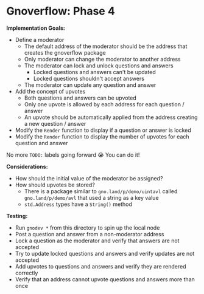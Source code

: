 # Gnoverflow: Phase 4

**Implementation Goals:**
- Define a moderator
	- The default address of the moderator should be the address that creates the gnoverflow package
	- Only moderator can change the moderator to another address
	- The moderator can lock and unlock questions and answers
		- Locked questions and answers can't be updated
		- Locked questions shouldn't accept answers
	- The moderator can update any question and answer
- Add the concept of upvotes
	- Both questions and answers can be upvoted
	- Only one upvote is allowed by each address for each question / answer
	- An upvote should be automatically applied from the address creating a new question / answer
- Modify the `Render` function to display if a question or answer is locked
- Modify the `Render` function to display the number of upvotes for each question and answer

No more `TODO:` labels going forward 😭
You can do it!

**Considerations:**
- How should the initial value of the moderator be assigned?
- How should upvotes be stored?
	- There is a package similar to `gno.land/p/demo/uintavl` called `gno.land/p/demo/avl` that used a string as a key value
	- `std.Address` types have a `String()` method

**Testing:**
- Run `gnodev *` from this directory to spin up the local node
- Post a question and answer from a non-moderator address
- Lock a question as the moderator and verify that answers are not accepted
- Try to update locked questions and answers and verify updates are not accepted
- Add upvotes to questions and answers and verify they are rendered correctly
- Verify that an address cannot upvote questions and answers more than once